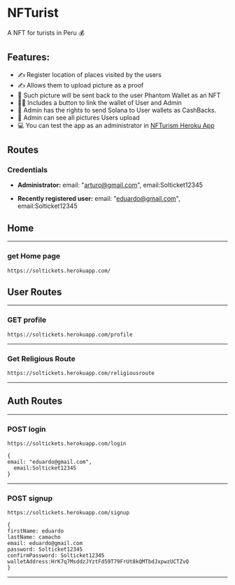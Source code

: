 # NFTurist

A NFT for turists in Peru 💰

## Features:

- ✍️ Register location of places visited by the users 
- ✍️ Allows them to upload picture as a proof
- 📱 Such picture will be sent back to the user Phantom Wallet as an NFT
- 👨‍💼 Includes a button to link the wallet of User and Admin
- 👑 Admin has the rights to send Solana to User wallets as CashBacks.
- 📸  Admin can see all pictures Users upload
- 💻 You can test the app as an administrator in [NFTurism Heroku App](https://soltickets.herokuapp.com/)
  > >

## Routes

### **Credentials**

- **Administrator:**
  email: "arturo@gmail.com",
  email:Solticket12345

- **Recently registered user:**
  email: "eduardo@gmail.com",
  email:Solticket12345

  

## Home
---
### **get** Home page

```
https://soltickets.herokuapp.com/
```

## User Routes

---

### **GET** profile

```
https://soltickets.herokuapp.com/profile
```

---

### **Get** Religious Route

```
https://soltickets.herokuapp.com/religiousroute
```



---



## Auth Routes


---

### **POST** login

```
https://soltickets.herokuapp.com/login
```

```
{
email: "eduardo@gmail.com",
  email:Solticket12345
}
```

---

### **POST** signup

```
https://soltickets.herokuapp.com/signup
```

```
{
firstName: eduardo
lastName: camacho
email: eduardo@gmail.com
password: Solticket12345
confirmPassword: Solticket12345
walletAddress:HrK7q7MsddzJYztFd59T79FrUt8kQMTbdJxpwzUCTZvQ
}
```

---

